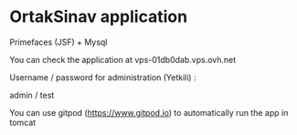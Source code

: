 # OrtakSinav application

Primefaces (JSF) + Mysql

You can check the application at vps-01db0dab.vps.ovh.net

Username / password for administration (Yetkili) : 

admin / test

You can use gitpod (https://www.gitpod.io) to automatically run the app in tomcat


